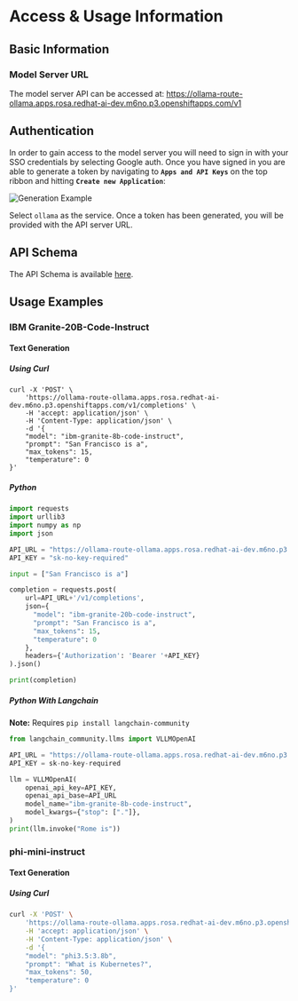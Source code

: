 # Access & Usage Information

## Basic Information

### Model Server URL

The model server API can be accessed at: https://ollama-route-ollama.apps.rosa.redhat-ai-dev.m6no.p3.openshiftapps.com/v1

## Authentication

In order to gain access to the model server you will need to sign in with your SSO credentials by selecting Google auth. Once you have signed in you are able to generate a token by navigating to **`Apps and API Keys`** on the top ribbon and hitting **`Create new Application`**:

![Generation Example](../images/generation-example.png)

Select `ollama` as the service. Once a token has been generated, you will be provided with the API server URL.

## API Schema
<!--
The name of the api, model-service-api, is grabbed from the name field in the ai-catalog.yaml metadata for the api.

TechDocs read this as a URL starting from where the docs are located, so we can use ../ behaviour to navigate the TechDocs to reference other resources/components/apis
-->
The API Schema is available [here](../../../../../api/ollama-service-api/definition).

## Usage Examples

### IBM Granite-20B-Code-Instruct

#### Text Generation

##### Using Curl

```
curl -X 'POST' \
    'https://ollama-route-ollama.apps.rosa.redhat-ai-dev.m6no.p3.openshiftapps.com/v1/completions' \
    -H 'accept: application/json' \
    -H 'Content-Type: application/json' \
    -d '{
    "model": "ibm-granite-8b-code-instruct",
    "prompt": "San Francisco is a",
    "max_tokens": 15,
    "temperature": 0
}'
```

##### Python

```python
import requests
import urllib3
import numpy as np
import json

API_URL = "https://ollama-route-ollama.apps.rosa.redhat-ai-dev.m6no.p3.openshiftapps.com"
API_KEY = "sk-no-key-required"

input = ["San Francisco is a"]

completion = requests.post(
    url=API_URL+'/v1/completions',
    json={
      "model": "ibm-granite-20b-code-instruct",
      "prompt": "San Francisco is a",
      "max_tokens": 15,
      "temperature": 0
    },
    headers={'Authorization': 'Bearer '+API_KEY}
).json()

print(completion)
```

##### Python With Langchain

**Note:** Requires `pip install langchain-community`

```python
from langchain_community.llms import VLLMOpenAI

API_URL = "https://ollama-route-ollama.apps.rosa.redhat-ai-dev.m6no.p3.openshiftapps.com/v1"
API_KEY = sk-no-key-required

llm = VLLMOpenAI(
    openai_api_key=API_KEY,
    openai_api_base=API_URL
    model_name="ibm-granite-8b-code-instruct",
    model_kwargs={"stop": ["."]},
)
print(llm.invoke("Rome is"))
```

### phi-mini-instruct

#### Text Generation

##### Using Curl

```bash
curl -X 'POST' \
    'https://ollama-route-ollama.apps.rosa.redhat-ai-dev.m6no.p3.openshiftapps.com/v1/completions' \
    -H 'accept: application/json' \
    -H 'Content-Type: application/json' \
    -d '{
    "model": "phi3.5:3.8b",
    "prompt": "What is Kubernetes?",
    "max_tokens": 50,
    "temperature": 0
}'
```